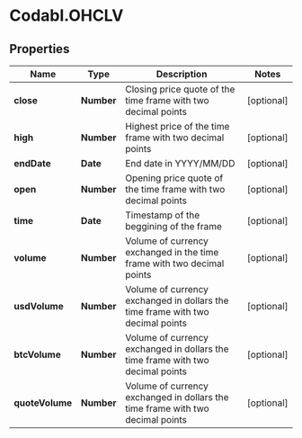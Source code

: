 # Codabl.OHCLV

## Properties
Name | Type | Description | Notes
------------ | ------------- | ------------- | -------------
**close** | **Number** | Closing price quote of the time frame with two decimal points | [optional] 
**high** | **Number** | Highest price of the time frame with two decimal points | [optional] 
**endDate** | **Date** | End date in YYYY/MM/DD | [optional] 
**open** | **Number** | Opening price quote of the time frame with two decimal points | [optional] 
**time** | **Date** | Timestamp of the beggining of the frame | [optional] 
**volume** | **Number** | Volume of currency exchanged in the time frame with two decimal points | [optional] 
**usdVolume** | **Number** | Volume of currency exchanged in dollars the time frame with two decimal points | [optional] 
**btcVolume** | **Number** | Volume of currency exchanged in dollars the time frame with two decimal points | [optional] 
**quoteVolume** | **Number** | Volume of currency exchanged in dollars the time frame with two decimal points | [optional] 


